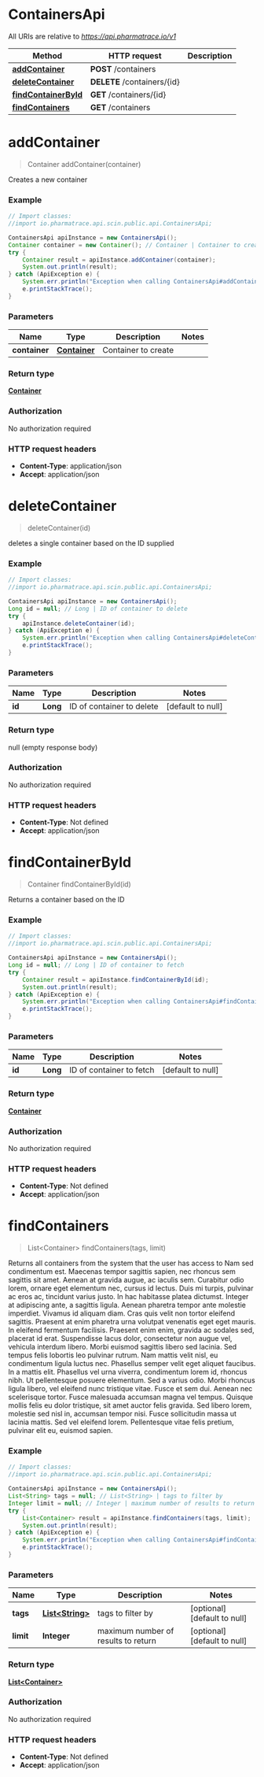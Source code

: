 # ContainersApi

All URIs are relative to *https://api.pharmatrace.io/v1*

Method | HTTP request | Description
------------- | ------------- | -------------
[**addContainer**](ContainersApi.md#addContainer) | **POST** /containers | 
[**deleteContainer**](ContainersApi.md#deleteContainer) | **DELETE** /containers/{id} | 
[**findContainerById**](ContainersApi.md#findContainerById) | **GET** /containers/{id} | 
[**findContainers**](ContainersApi.md#findContainers) | **GET** /containers | 


<a name="addContainer"></a>
# **addContainer**
> Container addContainer(container)



Creates a new container

### Example
```java
// Import classes:
//import io.pharmatrace.api.scin.public.api.ContainersApi;

ContainersApi apiInstance = new ContainersApi();
Container container = new Container(); // Container | Container to create
try {
    Container result = apiInstance.addContainer(container);
    System.out.println(result);
} catch (ApiException e) {
    System.err.println("Exception when calling ContainersApi#addContainer");
    e.printStackTrace();
}
```

### Parameters

Name | Type | Description  | Notes
------------- | ------------- | ------------- | -------------
 **container** | [**Container**](Container.md)| Container to create |

### Return type

[**Container**](Container.md)

### Authorization

No authorization required

### HTTP request headers

 - **Content-Type**: application/json
 - **Accept**: application/json

<a name="deleteContainer"></a>
# **deleteContainer**
> deleteContainer(id)



deletes a single container based on the ID supplied

### Example
```java
// Import classes:
//import io.pharmatrace.api.scin.public.api.ContainersApi;

ContainersApi apiInstance = new ContainersApi();
Long id = null; // Long | ID of container to delete
try {
    apiInstance.deleteContainer(id);
} catch (ApiException e) {
    System.err.println("Exception when calling ContainersApi#deleteContainer");
    e.printStackTrace();
}
```

### Parameters

Name | Type | Description  | Notes
------------- | ------------- | ------------- | -------------
 **id** | **Long**| ID of container to delete | [default to null]

### Return type

null (empty response body)

### Authorization

No authorization required

### HTTP request headers

 - **Content-Type**: Not defined
 - **Accept**: application/json

<a name="findContainerById"></a>
# **findContainerById**
> Container findContainerById(id)



Returns a container based on the ID

### Example
```java
// Import classes:
//import io.pharmatrace.api.scin.public.api.ContainersApi;

ContainersApi apiInstance = new ContainersApi();
Long id = null; // Long | ID of container to fetch
try {
    Container result = apiInstance.findContainerById(id);
    System.out.println(result);
} catch (ApiException e) {
    System.err.println("Exception when calling ContainersApi#findContainerById");
    e.printStackTrace();
}
```

### Parameters

Name | Type | Description  | Notes
------------- | ------------- | ------------- | -------------
 **id** | **Long**| ID of container to fetch | [default to null]

### Return type

[**Container**](Container.md)

### Authorization

No authorization required

### HTTP request headers

 - **Content-Type**: Not defined
 - **Accept**: application/json

<a name="findContainers"></a>
# **findContainers**
> List&lt;Container&gt; findContainers(tags, limit)



Returns all containers from the system that the user has access to Nam sed condimentum est. Maecenas tempor sagittis sapien, nec rhoncus sem sagittis sit amet. Aenean at gravida augue, ac iaculis sem. Curabitur odio lorem, ornare eget elementum nec, cursus id lectus. Duis mi turpis, pulvinar ac eros ac, tincidunt varius justo. In hac habitasse platea dictumst. Integer at adipiscing ante, a sagittis ligula. Aenean pharetra tempor ante molestie imperdiet. Vivamus id aliquam diam. Cras quis velit non tortor eleifend sagittis. Praesent at enim pharetra urna volutpat venenatis eget eget mauris. In eleifend fermentum facilisis. Praesent enim enim, gravida ac sodales sed, placerat id erat. Suspendisse lacus dolor, consectetur non augue vel, vehicula interdum libero. Morbi euismod sagittis libero sed lacinia.  Sed tempus felis lobortis leo pulvinar rutrum. Nam mattis velit nisl, eu condimentum ligula luctus nec. Phasellus semper velit eget aliquet faucibus. In a mattis elit. Phasellus vel urna viverra, condimentum lorem id, rhoncus nibh. Ut pellentesque posuere elementum. Sed a varius odio. Morbi rhoncus ligula libero, vel eleifend nunc tristique vitae. Fusce et sem dui. Aenean nec scelerisque tortor. Fusce malesuada accumsan magna vel tempus. Quisque mollis felis eu dolor tristique, sit amet auctor felis gravida. Sed libero lorem, molestie sed nisl in, accumsan tempor nisi. Fusce sollicitudin massa ut lacinia mattis. Sed vel eleifend lorem. Pellentesque vitae felis pretium, pulvinar elit eu, euismod sapien. 

### Example
```java
// Import classes:
//import io.pharmatrace.api.scin.public.api.ContainersApi;

ContainersApi apiInstance = new ContainersApi();
List<String> tags = null; // List<String> | tags to filter by
Integer limit = null; // Integer | maximum number of results to return
try {
    List<Container> result = apiInstance.findContainers(tags, limit);
    System.out.println(result);
} catch (ApiException e) {
    System.err.println("Exception when calling ContainersApi#findContainers");
    e.printStackTrace();
}
```

### Parameters

Name | Type | Description  | Notes
------------- | ------------- | ------------- | -------------
 **tags** | [**List&lt;String&gt;**](String.md)| tags to filter by | [optional] [default to null]
 **limit** | **Integer**| maximum number of results to return | [optional] [default to null]

### Return type

[**List&lt;Container&gt;**](Container.md)

### Authorization

No authorization required

### HTTP request headers

 - **Content-Type**: Not defined
 - **Accept**: application/json

